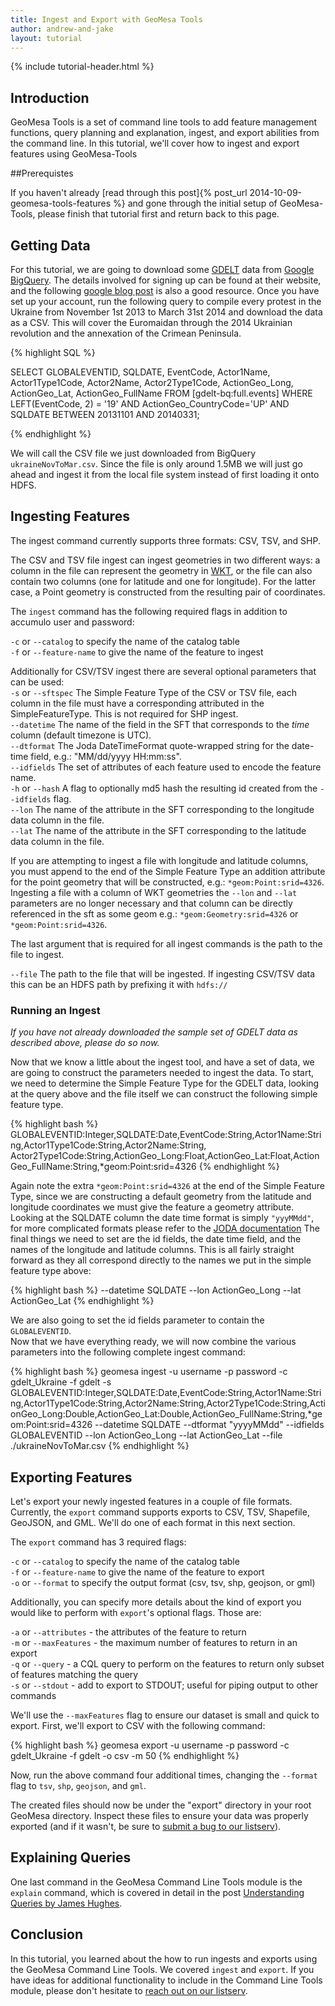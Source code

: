 ```yaml
---
title: Ingest and Export with GeoMesa Tools
author: andrew-and-jake
layout: tutorial
---
```


{% include tutorial-header.html %}

<!-- add some style to fix the xml formatting color -->
<style>
code.xml { color:#93a1a1 }
</style>

## Introduction

GeoMesa Tools is a set of command line tools to add feature management functions, query planning and 
explanation, ingest, and export abilities from the command line. In this tutorial, we'll cover how
to ingest and export features using GeoMesa-Tools
<!--more-->

##Prerequistes

If you haven't already [read through this post]{% post_url 2014-10-09-geomesa-tools-features %} and 
gone through the initial setup of GeoMesa-Tools, please finish that tutorial first and return back 
to this page.

## Getting Data

For this tutorial, we are going to download some [GDELT](http://gdeltproject.org/) data from [Google BigQuery](https://cloud.google.com/products/bigquery/).
The details involved for signing up can be found at their website, and the following [google blog post](http://googlecloudplatform.blogspot.com/2014/05/worlds-largest-event-dataset-now-publicly-available-in-google-bigquery.html) is also a good resource. 
Once you have set up your account, run the following query to compile every protest in the Ukraine from November 1st 2013 to March 31st 2014 and download the data as a CSV. 
This will cover the Euromaidan through the 2014 Ukrainian revolution and the annexation of the Crimean Peninsula.

{% highlight SQL %}

SELECT GLOBALEVENTID, SQLDATE, EventCode, Actor1Name, Actor1Type1Code, Actor2Name, Actor2Type1Code, ActionGeo_Long, ActionGeo_Lat, ActionGeo_FullName
FROM [gdelt-bq:full.events] 
WHERE 
 LEFT(EventCode, 2) = '19'
 AND ActionGeo_CountryCode='UP' 
 AND SQLDATE BETWEEN 20131101 AND 20140331;

{% endhighlight %}

We will call the CSV file we just downloaded from BigQuery `ukraineNovToMar.csv`. Since the file is only around 1.5MB we will just go ahead and ingest it from the local file system instead of first loading it onto HDFS.

## Ingesting Features

The ingest command currently supports three formats: CSV, TSV, and SHP.
 
The CSV and TSV file ingest can ingest geometries in two different ways: a column in the file can represent
the geometry in [WKT](http://en.wikipedia.org/wiki/Well-known_text), or the file can also contain two columns 
(one for latitude and one for longitude). 
For the latter case, a Point geometry is constructed from the resulting pair
of coordinates. 

The `ingest` command has the following required flags in addition to accumulo user and password:

`-c` or `--catalog` to specify the name of the catalog table  
`-f` or `--feature-name` to give the name of the feature to ingest  

Additionally for CSV/TSV ingest there are several optional parameters that can be used:  
`-s` or `--sftspec` The Simple Feature Type of the CSV or TSV file, each column in the file must have a corresponding attributed in the SimpleFeatureType. This is not required for SHP ingest.  
`--datetime` The name of the field in the SFT that corresponds to the *time* column (default timezone is UTC).  
`--dtformat` The Joda DateTimeFormat quote-wrapped string for the date-time field, e.g.: "MM/dd/yyyy HH:mm:ss".  
`--idfields` The set of attributes of each feature used to encode the feature name.  
`-h` or `--hash` A flag to optionally md5 hash the resulting id created from the `--idfields` flag.  
`--lon` The name of the attribute in the SFT corresponding to the longitude data column in the file.    
`--lat` The name of the attribute in the SFT corresponding to the latitude data column in the file. 
 
If you are attempting to ingest a file with longitude and latitude columns, you must append to the end of the Simple Feature Type an addition attribute for the point geometry that will be constructed, e.g.: `*geom:Point:srid=4326`.
Ingesting a file with a column of WKT geometries the `--lon` and `--lat` parameters are no longer necessary and that column can be directly referenced in the sft as some geom e.g.: `*geom:Geometry:srid=4326` or `*geom:Point:srid=4326`. 

The last argument that is required for all ingest commands is the path to the file to ingest.

`--file` The path to the file that will be ingested. If ingesting CSV/TSV data this can be an HDFS path by prefixing it with `hdfs://`

### Running an Ingest

*If you have not already downloaded the sample set of GDELT data as described above, please do so now.*

Now that we know a little about the ingest tool, and have a set of data, we are going to construct the parameters needed to ingest the data.
To start, we need to determine the Simple Feature Type for the GDELT data, looking at the query above and the file itself we can construct the following simple feature type.

{% highlight bash %}
GLOBALEVENTID:Integer,SQLDATE:Date,EventCode:String,Actor1Name:String,Actor1Type1Code:String,Actor2Name:String,
Actor2Type1Code:String,ActionGeo_Long:Float,ActionGeo_Lat:Float,ActionGeo_FullName:String,*geom:Point:srid=4326
{% endhighlight  %}

Again note the extra `*geom:Point:srid=4326` at the end of the Simple Feature Type, since we are constructing a default geometry from the latitude and longitude coordinates we must give the feature a geometry attribute.
Looking at the SQLDATE column the date time format is simply `"yyyMMdd"`, for more complicated formats please refer to the [JODA documentation](http://joda-time.sourceforge.net/apidocs/org/joda/time/format/DateTimeFormat.html)
The final things we need to set are the id fields, the date time field, and the names of the longitude and latitude columns. This is all fairly straight forward as they all correspond directly to the names we put in the simple feature type above:

{% highlight bash %}
--datetime SQLDATE
--lon ActionGeo_Long
--lat ActionGeo_Lat
{% endhighlight %}

We are also going to set the id fields parameter to contain the `GLOBALEVENTID`.  
Now that we have everything ready, we will now combine the various parameters into the following complete ingest command:

{% highlight bash %}
geomesa ingest -u username -p password -c gdelt_Ukraine -f gdelt
 -s GLOBALEVENTID:Integer,SQLDATE:Date,EventCode:String,Actor1Name:String,Actor1Type1Code:String,Actor2Name:String,Actor2Type1Code:String,ActionGeo_Long:Double,ActionGeo_Lat:Double,ActionGeo_FullName:String,*geom:Point:srid=4326
 --datetime SQLDATE
 --dtformat "yyyyMMdd"
 --idfields GLOBALEVENTID
 --lon ActionGeo_Long
 --lat ActionGeo_Lat
 --file ./ukraineNovToMar.csv
{% endhighlight %}

## Exporting Features

Let's export your newly ingested features in a couple of file formats. Currently, the `export` 
command supports exports to CSV, TSV, Shapefile, GeoJSON, and GML. We'll do one of each format in 
this next section.

The `export` command has 3 required flags:  
 
`-c` or `--catalog` to specify the name of the catalog table  
`-f` or `--feature-name` to give the name of the feature to export  
`-o` or `--format` to specify the output format (csv, tsv, shp, geojson, or gml)

Additionally, you can specify more details about the kind of export you would like to perform with 
`export`'s optional flags. Those are:
 
`-a` or `--attributes` - the attributes of the feature to return  
`-m` or `--maxFeatures` - the maximum number of features to return in an export  
`-q` or `--query` - a CQL query to perform on the features to return only subset of features matching the query   
`-s` or `--stdout` - add to export to STDOUT; useful for piping output to other commands

We'll use the `--maxFeatures` flag to ensure our dataset is small and quick to export. First, we'll 
export to CSV with the following command:

{% highlight bash %}
geomesa export -u username -p password -c gdelt_Ukraine -f gdelt -o csv -m 50
{% endhighlight %}

Now, run the above command four additional times, changing the `--format` flag to `tsv`, `shp`, 
`geojson`, and `gml`. 

The created files should now be under the "export" directory in your root GeoMesa directory. Inspect 
these files to ensure your data was properly exported (and if it wasn't, be sure to 
[submit a bug to our listserv](mailto:geomesa-users@locationtech.org)).

## Explaining Queries

One last command in the GeoMesa Command Line Tools module is the `explain` command, which is covered 
in detail in the post [Understanding Queries by James Hughes](no-link-yet).

## Conclusion
In this tutorial, you learned about the how to run ingests and exports using the GeoMesa Command 
Line Tools. We covered `ingest` and `export`. If you have ideas for additional functionality to 
include in the Command Line Tools module, please don't hesitate to 
[reach out on our listserv](mailto:geomesa-users@locationtech.org).